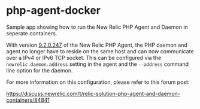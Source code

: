 # php-agent-docker

Sample app showing how to run the New Relic PHP Agent and Daemon in seperate containers.

With version [9.2.0.247](https://docs.newrelic.com/docs/release-notes/agent-release-notes/php-release-notes/php-agent-920247) of the New Relic PHP Agent, the PHP daemon and agent no longer have to reside on the same host and can now communicate over a IPv4 or IPv6 TCP socket. This can be configured via the `newrelic.daemon.address` setting in the agent and the `--address` command line option for the daemon.

For more information on this configuration, please refer to this forum post:

https://discuss.newrelic.com/t/relic-solution-php-agent-and-daemon-containers/84841
